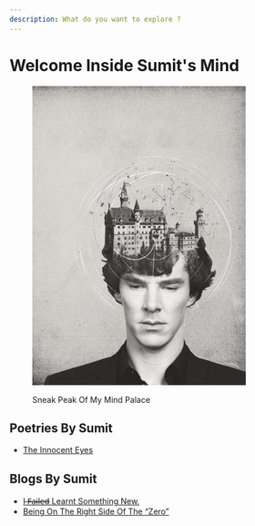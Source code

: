 ```yaml
---
description: What do you want to explore ?
---
```


# Welcome Inside Sumit's Mind

<figure><img src=".gitbook/assets/42be11b56059d244f573bac445e722aa.jpg" alt="" width="375"><figcaption><p>Sneak Peak Of My Mind Palace <br></p></figcaption></figure>

## Poetries By Sumit

* [The Innocent Eyes](poetry/the-innocent-eyes.md)



## Blogs By Sumit

* [I ̶F̶̶a̶̶i̶̶l̶̶e̶̶d̶ Learnt Something New.](blogs/i-f-a-i-l-e-d-learnt-something-new..md)
* [Being On The Right Side Of The “Zero”](blogs/being-on-the-right-side-of-the-zero.md)
